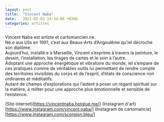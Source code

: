 ```yaml
---
layout: post
title:  "Vincent Naba"
date:   2021-05-03 14:34:08 +0200
categories: artistes
---
```

Vincent Naba est artiste et cartomancien.ne.  
Né.e aux Ulis en 1991, c’est aux Beaux-Arts d’Angoulême qu’iel décroche son diplôme.  
Aujourd’hui, installé.e à Marseille, Vincent s’exprime à travers la peinture, le dessin, l’installation, les tirages de cartes et le soin à l’autre.  
Adoptant une approche énergétique et vibratoire du monde, iel s’empare de ces pratiques comme de véritables outils lui permettant de rendre compte des territoires invisibles du corps et de l’esprit, d’états de conscience non ordinaires et méditatifs.  
Autant de champs d’explorations qui l’aident à poser un regard spirituel sur la matière, à militer pour une approche plus émotionnelle et sensible de l’existence.  


(Site internet)[https://vincentnaba.hotglue.me/]
(Instagram d'art)[https://www.instagram.com/vincent.naba/]
(Instagram de cartomancie)[https://www.instagram.com/scorpion.bleu/]
